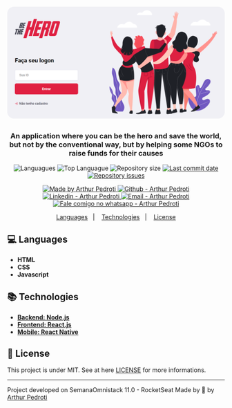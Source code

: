 <h1 align="center">
    <img alt="Be the Hero" src="./readme-logo.PNG"  width="800px" style="border-radius:16px;"/>
</h1>

<h3 align="center" >
  An application where you can be the hero and save the world, but not by the conventional way, but by helping some NGOs to raise funds for their causes
</h3>

<p align="center">
  <img alt="Languagues" src="https://img.shields.io/github/languages/count/ArthurPedroti/be-the-hero">
  <img alt="Top Languague" src="https://img.shields.io/github/languages/top/ArthurPedroti/be-the-hero">
  <img alt="Repository size" src="https://img.shields.io/github/repo-size/ArthurPedroti/be-the-hero">
  <a href="https://github.com/ArthurPedroti/be-the-hero/commits/master">
    <img alt="Last commit date" src="https://img.shields.io/github/last-commit/ArthurPedroti/be-the-hero">
  </a>
   <a href="https://github.com/ArthurPedroti/be-the-hero/issues">
    <img alt="Repository issues" src="https://img.shields.io/github/issues/ArthurPedroti/be-the-hero">
  </a>
</p>
<p align="center">

  <a href="https://github.com/ArthurPedroti" target="_blank">
    <img alt="Made by Arthur Pedroti" src="https://img.shields.io/badge/made%20by-Arthur_Pedroti-informational">
  </a>
  <a href="https://github.com/ArthurPedroti" target="_blank" >
    <img alt="Github - Arthur Pedroti" src="https://img.shields.io/badge/Github--%23F8952D?style=social&logo=github">
  </a>
  <a href="https://www.linkedin.com/in/arthurpedroti/" target="_blank" >
    <img alt="Linkedin - Arthur Pedroti" src="https://img.shields.io/badge/Linkedin--%23F8952D?style=social&logo=linkedin">
  </a>
  <a href="mailto:arthurpedroti@gmail.com" target="_blank" >
    <img alt="Email - Arthur Pedroti" src="https://img.shields.io/badge/Email--%23F8952D?style=social&logo=gmail">
  </a>
  <a href="https://api.whatsapp.com/send?phone=5519991830454"
        target="_blank" >
    <img alt="Fale comigo no whatsapp - Arthur Pedroti" src="https://img.shields.io/badge/Whatsapp--%23F8952D?style=social&logo=whatsapp">
  </a>

</p>

<p align="center">
  <a href="#computer-languages">Languages</a>&nbsp;&nbsp;&nbsp;|&nbsp;&nbsp;&nbsp;
  <a href="#books-technologies">Technologies</a>&nbsp;&nbsp;&nbsp;|&nbsp;&nbsp;&nbsp;
  <a href="#memo-license">License</a>
</p>

## :computer: Languages

- **HTML**
- **CSS**
- **Javascript**

## :books: Technologies

* <a href="https://github.com/ArthurPedroti/be-the-hero/tree/master/backend"> **Backend: Node.js** </a>
* <a href="https://github.com/ArthurPedroti/be-the-hero/tree/master/frontend"> **Frontend: React.js** </a>
* <a href="https://github.com/ArthurPedroti/be-the-hero/tree/master/mobile"> **Mobile: React Native** </a>


## :memo: License

This project is under MIT. See at here [LICENSE](/LICENSE) for more informations.

---

Project developed on SemanaOmnistack 11.0 - RocketSeat
Made by :blue_heart: by [Arthur Pedroti](https://github.com/ArthurPedroti)
